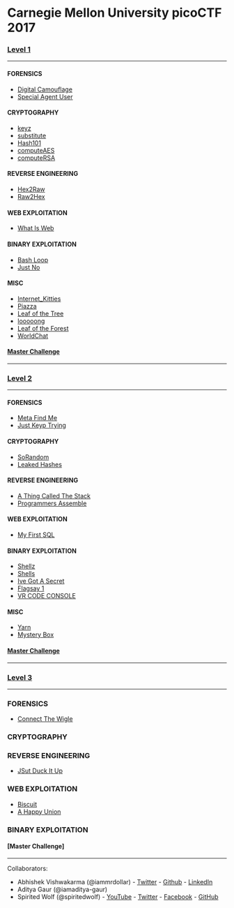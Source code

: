 # Carnegie Mellon University picoCTF 2017


### [Level 1](./Level%201/)

___

#### FORENSICS

- [Digital Camouflage](./Level%201/FORENSICS/Digital_Camouflage.md)
- [Special Agent User](./Level%201/FORENSICS/Special_Agent_User.md)


#### CRYPTOGRAPHY

 - [keyz](./Level%201/CRYPTOGRAPHY/keyz.md)
 - [substitute](./Level%201/CRYPTOGRAPHY/substitute.md)
 - [Hash101](./Level%201/CRYPTOGRAPHY/Hash101.md)
 - [computeAES](./Level%201/CRYPTOGRAPHY/computeAES.md)
 - [computeRSA](./Level%201/CRYPTOGRAPHY/computeRSA.md)


#### REVERSE ENGINEERING

  - [Hex2Raw](./Level%201/REVERSE_ENGINEERING/hex2raw.md)
  - [Raw2Hex](./Level%201/REVERSE_ENGINEERING/raw2hex.md)


#### WEB EXPLOITATION

  - [What Is Web](./Level%201/WEB_EXPLOITATION/what_is_web.md)


#### BINARY EXPLOITATION

 - [Bash Loop](./BINARY_EXPLOITATION/bash_loop.md)
 - [Just No](./BINARY_EXPLOITATION/just_no.md)


#### MISC

  - [Internet_Kitties](./Level%201/MISC/internet_kitties.md)
  - [Piazza](./Level%201/MISC/piazza.md)
  - [Leaf of the Tree](./Level%201/MISC/Leaf_of_the_Tree.md)
  - [looooong](./Level%201/MISC/looooong.md)
  - [Leaf of the Forest](./Level%201/MISC/Leaf_of_the_Forest.md)
  - [WorldChat](./Level%201/MISC/WorldChat.md)

#### [Master Challenge](./Level%201/MASTER_CHALLENGE/LazyDev.md)


___

### [Level 2](./Level%202/)

___

#### FORENSICS

- [Meta Find Me](./Level%202/Forensics/Meta%20Find%20Me.md)
- [Just Keyp Trying](./Level%202/Forensics/Just%20Keyp%20Trying.md)


#### CRYPTOGRAPHY

 - [SoRandom](./Level%202/CRYPTOGRAPHY/SoRandom.md)
 - [Leaked Hashes](./Level%202/CRYPTOGRAPHY/LeakedHashes.md)


#### REVERSE ENGINEERING

 - [A Thing Called The Stack](./Level%202/Reverse%20Enginnering/A_Thing_Called_The_Stack.md)
 - [Programmers Assemble](./Level%202/Reverse%20Enginnering/Programmers-Assemble.md)

#### WEB EXPLOITATION

 - [My First SQL](./Level%202/WEB_EXPLOITATION/My_first_SQL.md)

#### BINARY EXPLOITATION

 - [Shellz](./Level%202/BINARY%20EXPLOITATION/shellz.md)
 - [Shells](./Level%202/BINARY%20EXPLOITATION/shells.md)
 - [Ive Got A Secret](./Level%202/BINARY%20EXPLOITATION/I_have_got_a_secret.md)
 - [Flagsay 1](./Level%202/BINARY%20EXPLOITATION/flagsay-1.md)
 - [VR CODE CONSOLE](./Level%202/BINARY%20EXPLOITATION/Vr-Gear-Console.md)

#### MISC

 - [Yarn](./Level%202/MISC/Yarn.md)
 - [Mystery Box](./Level%202/MISC/Mystery_Box.md)
 
#### [Master Challenge](./Level%202/Master/readme.md)


___

### [Level 3](./Level%203/)

___

### FORENSICS

 - [Connect The Wigle](./Level%203/FORENSICS/Connect_the_wingle.md)

### CRYPTOGRAPHY

### REVERSE ENGINEERING

 - [JSut Duck It Up](./Level%203/REVERSE-ENGINEERING/JSut_Duck_It_Up.md)
 
### WEB EXPLOITATION

 - [Biscuit](./Level%203/WEB-EXPLOITATION/Biscuit.md)
 - [A Happy Union](./Level%203/WEB-EXPLOITATION/A-Happy-Union.md)

### BINARY EXPLOITATION

#### [Master Challenge]
___

Collaborators:
 
 - Abhishek Vishwakarma (@iammrdollar) - [Twitter](https://twitter.com/iammrdollar) - [Github](https://github.com/iammrdollar) - [LinkedIn](https://www.linkedin.com/in/iammrdollar)
 - Aditya Gaur (@iamaditya-gaur)
 - Spirited Wolf (@spiritedwolf) - [YouTube](https://www.youtube.com/c/Pentestingwithspirit) - [Twitter](https://twitter.com/Pwsecspirit) - [Facebook](https://www.facebook.com/pentestingwithspirit/) - [GitHub](github.com/spiritedwolf)
